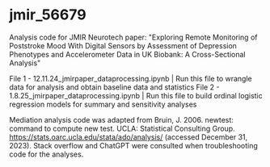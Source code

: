 # jmir_56679
Analysis code for JMIR Neurotech paper: "Exploring Remote Monitoring of Poststroke Mood With Digital Sensors by Assessment of Depression Phenotypes and Accelerometer Data in UK Biobank: A Cross-Sectional Analysis"

File 1 - 12.11.24_jmirpaper_dataprocessing.ipynb | Run this file to wrangle data for analysis and obtain baseline data and statistics
File 2 - 1.8.25_jmirpaper_dataprocessing.ipynb | Run this file to build ordinal logistic regression models for summary and sensitivity analyses

Mediation analysis code was adapted from Bruin, J. 2006. newtest: command to compute new test.  UCLA:  Statistical Consulting Group.  https://stats.oarc.ucla.edu/stata/ado/analysis/ (accessed December 31, 2023). Stack overflow and ChatGPT were consulted when troubleshooting code for the analyses.
